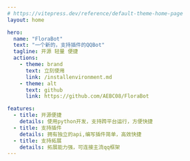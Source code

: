 ```yaml
---
# https://vitepress.dev/reference/default-theme-home-page
layout: home

hero:
  name: "FloraBot"
  text: "一个新的，支持插件的QQBot"
  tagline: 开源 轻量 便捷
  actions:
    - theme: brand
      text: 立刻使用
      link: /installenvironment.md
    - theme: alt
      text: github
      link: https://github.com/AEBC08/FloraBot

features:
  - title: 开源便捷
    details: 使用python开发，支持跨平台运行，方便快捷
  - title: 支持插件
    details: 拥有独立的api,编写插件简单，高效快捷
  - title: 支持拓展
    details: 拓展能力强，可连接主流qq框架
---
```


